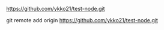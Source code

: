 https://github.com/ykko21/test-node.git

git remote add origin https://github.com/ykko21/test-node.git
